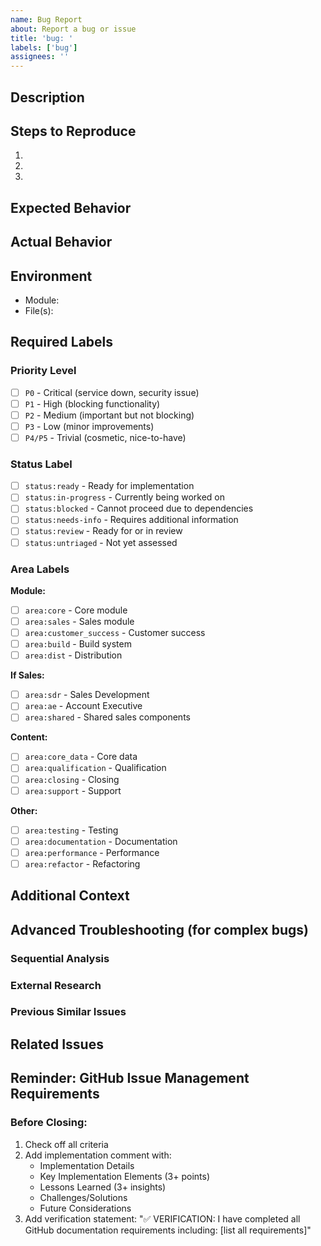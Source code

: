 ```yaml
---
name: Bug Report
about: Report a bug or issue
title: 'bug: '
labels: ['bug']
assignees: ''
---
```


## Description
<!-- Provide a clear and concise description of the bug -->

## Steps to Reproduce
1. 
2. 
3. 

## Expected Behavior
<!-- What did you expect to happen? -->

## Actual Behavior
<!-- What actually happened? -->

## Environment
- Module: <!-- e.g., Core, Sales (SDR), Sales (AE), Customer Success, Build -->
- File(s): <!-- affected file paths -->

## Required Labels
<!-- You MUST include all of these label categories -->

### Priority Level
<!-- Select ONE by replacing [ ] with [x] -->
- [ ] `P0` - Critical (service down, security issue)
- [ ] `P1` - High (blocking functionality)
- [ ] `P2` - Medium (important but not blocking)
- [ ] `P3` - Low (minor improvements)
- [ ] `P4/P5` - Trivial (cosmetic, nice-to-have)

### Status Label
<!-- Select ONE by replacing [ ] with [x] -->
- [ ] `status:ready` - Ready for implementation
- [ ] `status:in-progress` - Currently being worked on
- [ ] `status:blocked` - Cannot proceed due to dependencies
- [ ] `status:needs-info` - Requires additional information
- [ ] `status:review` - Ready for or in review
- [ ] `status:untriaged` - Not yet assessed

### Area Labels
<!-- Select ALL that apply by replacing [ ] with [x] -->

**Module:**
- [ ] `area:core` - Core module
- [ ] `area:sales` - Sales module
- [ ] `area:customer_success` - Customer success
- [ ] `area:build` - Build system
- [ ] `area:dist` - Distribution

**If Sales:**
- [ ] `area:sdr` - Sales Development
- [ ] `area:ae` - Account Executive
- [ ] `area:shared` - Shared sales components

**Content:**
- [ ] `area:core_data` - Core data
- [ ] `area:qualification` - Qualification
- [ ] `area:closing` - Closing
- [ ] `area:support` - Support

**Other:**
- [ ] `area:testing` - Testing
- [ ] `area:documentation` - Documentation
- [ ] `area:performance` - Performance
- [ ] `area:refactor` - Refactoring

## Additional Context
<!-- Add any other context about the bug here -->

## Advanced Troubleshooting (for complex bugs)
<!-- For stubborn bugs, consider using these advanced techniques -->

### Sequential Analysis
<!-- Break down the problem investigation into clear steps -->

### External Research
<!-- Include any external documentation or references consulted -->

### Previous Similar Issues
<!-- Link to any similar issues that have been solved before -->

## Related Issues
<!-- Link any related issues -->

## Reminder: GitHub Issue Management Requirements
<!-- Do not remove this section -->
### Before Closing:
1. Check off all criteria
2. Add implementation comment with:
   - Implementation Details
   - Key Implementation Elements (3+ points)
   - Lessons Learned (3+ insights)
   - Challenges/Solutions
   - Future Considerations
3. Add verification statement:
   "✅ VERIFICATION: I have completed all GitHub documentation requirements including: [list all requirements]"
